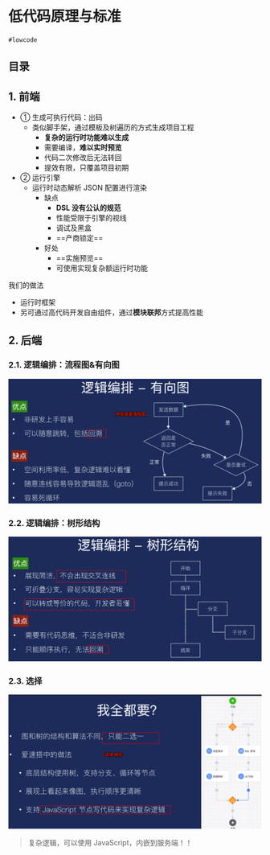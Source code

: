 
# 低代码原理与标准

`#lowcode` 


## 目录
<!-- toc -->
 ## 1. 前端 

- ① 生成可执行代码：出码
	- 类似脚手架，通过模板及树遍历的方式生成项目工程
		- **复杂的运行时功能难以生成**
		- 需要编译，**难以实时预览**
		- 代码二次修改后无法转回
		- 提效有限，只覆盖项目初期
- ② 运行引擎  
	- 运行时动态解析 JSON 配置进行渲染
		- 缺点
			- **DSL 没有公认的规范**
			- 性能受限于引擎的视线
			- 调试及黑盒
			- ==产商锁定==
		- 好处
			- ==实施预览==
			- 可使用实现复杂额运行时功能

我们的做法
- 运行时框架
- 另可通过高代码开发自由组件，通过**模块联邦**方式提高性能

## 2. 后端

### 2.1. 逻辑编排：流程图&有向图

![图片&文件](./files/20241214-25.png)

### 2.2. 逻辑编排：树形结构

![图片&文件](./files/20241214-23.png)

### 2.3. 选择

![图片&文件](./files/20241214-26.png)

>  复杂逻辑，可以使用 JavaScript，内嵌到服务端！！
